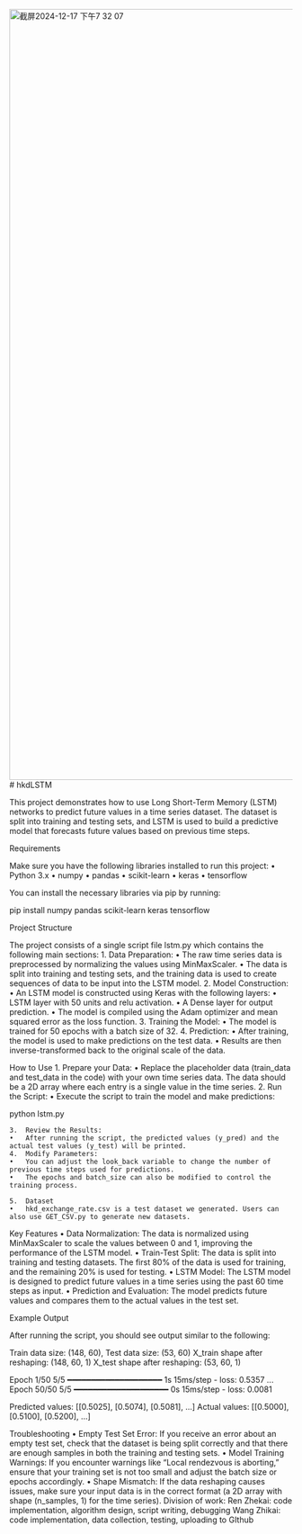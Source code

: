 <img width="1371" alt="截屏2024-12-17 下午7 32 07" src="https://github.com/user-attachments/assets/abd1c1bc-88d8-407c-b5c7-5d1c41a6a48c" /># hkdLSTM

This project demonstrates how to use Long Short-Term Memory (LSTM) networks to predict future values in a time series dataset. The dataset is split into training and testing sets, and LSTM is used to build a predictive model that forecasts future values based on previous time steps.

Requirements

Make sure you have the following libraries installed to run this project:
	•	Python 3.x
	•	numpy
	•	pandas
	•	scikit-learn
	•	keras
	•	tensorflow

You can install the necessary libraries via pip by running:

pip install numpy pandas scikit-learn keras tensorflow

Project Structure

The project consists of a single script file lstm.py which contains the following main sections:
	1.	Data Preparation:
	•	The raw time series data is preprocessed by normalizing the values using MinMaxScaler.
	•	The data is split into training and testing sets, and the training data is used to create sequences of data to be input into the LSTM model.
	2.	Model Construction:
	•	An LSTM model is constructed using Keras with the following layers:
	•	LSTM layer with 50 units and relu activation.
	•	A Dense layer for output prediction.
	•	The model is compiled using the Adam optimizer and mean squared error as the loss function.
	3.	Training the Model:
	•	The model is trained for 50 epochs with a batch size of 32.
	4.	Prediction:
	•	After training, the model is used to make predictions on the test data.
	•	Results are then inverse-transformed back to the original scale of the data.

How to Use
	1.	Prepare your Data:
	•	Replace the placeholder data (train_data and test_data in the code) with your own time series data. The data should be a 2D array where each entry is a single value in the time series.
	2.	Run the Script:
	•	Execute the script to train the model and make predictions:

python lstm.py


	3.	Review the Results:
	•	After running the script, the predicted values (y_pred) and the actual test values (y_test) will be printed.
	4.	Modify Parameters:
	•	You can adjust the look_back variable to change the number of previous time steps used for predictions.
	•	The epochs and batch_size can also be modified to control the training process.

  	5.	Dataset
   	•	hkd_exchange_rate.csv is a test dataset we generated. Users can also use GET_CSV.py to generate new datasets.

Key Features
	•	Data Normalization: The data is normalized using MinMaxScaler to scale the values between 0 and 1, improving the performance of the LSTM model.
	•	Train-Test Split: The data is split into training and testing datasets. The first 80% of the data is used for training, and the remaining 20% is used for testing.
	•	LSTM Model: The LSTM model is designed to predict future values in a time series using the past 60 time steps as input.
	•	Prediction and Evaluation: The model predicts future values and compares them to the actual values in the test set.

Example Output

After running the script, you should see output similar to the following:

Train data size: (148, 60), Test data size: (53, 60)
X_train shape after reshaping: (148, 60, 1)
X_test shape after reshaping: (53, 60, 1)

Epoch 1/50
5/5 ━━━━━━━━━━━━━━━━━━━━ 1s 15ms/step - loss: 0.5357
...
Epoch 50/50
5/5 ━━━━━━━━━━━━━━━━━━━━ 0s 15ms/step - loss: 0.0081

Predicted values:  [[0.5025], [0.5074], [0.5081], ...]
Actual values:    [[0.5000], [0.5100], [0.5200], ...]

Troubleshooting
	•	Empty Test Set Error: If you receive an error about an empty test set, check that the dataset is being split correctly and that there are enough samples in both the training and testing sets.
	•	Model Training Warnings: If you encounter warnings like “Local rendezvous is aborting,” ensure that your training set is not too small and adjust the batch size or epochs accordingly.
	•	Shape Mismatch: If the data reshaping causes issues, make sure your input data is in the correct format (a 2D array with shape (n_samples, 1) for the time series).
Division of work:
Ren Zhekai: code implementation, algorithm design, script writing, debugging
Wang Zhikai: code implementation, data collection, testing, uploading to GIthub

